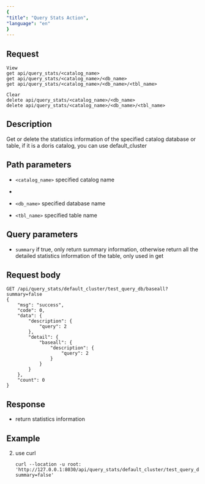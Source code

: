 ```yaml
---
{
"title": "Query Stats Action",
"language": "en"
}
---
```


<!-- 
Licensed to the Apache Software Foundation (ASF) under one
or more contributor license agreements.  See the NOTICE file
distributed with this work for additional information
regarding copyright ownership.  The ASF licenses this file
to you under the Apache License, Version 2.0 (the
"License"); you may not use this file except in compliance
with the License.  You may obtain a copy of the License at

  http://www.apache.org/licenses/LICENSE-2.0

Unless required by applicable law or agreed to in writing,
software distributed under the License is distributed on an
"AS IS" BASIS, WITHOUT WARRANTIES OR CONDITIONS OF ANY
KIND, either express or implied.  See the License for the
specific language governing permissions and limitations
under the License.
-->



## Request

```
View  
get api/query_stats/<catalog_name>  
get api/query_stats/<catalog_name>/<db_name>  
get api/query_stats/<catalog_name>/<db_name>/<tbl_name>  
  
Clear  
delete api/query_stats/<catalog_name>/<db_name>  
delete api/query_stats/<catalog_name>/<db_name>/<tbl_name>
```

## Description

Get or delete the statistics information of the specified catalog database or table, if it is a doris catalog, you can use default_cluster

## Path parameters

* `<catalog_name>`
  specified catalog name
* 
* `<db_name>`
    specified database name

* `<tbl_name>`
    specified table name

## Query parameters
* `summary`
    if true, only return summary information, otherwise return all the detailed statistics information of the table, only used in get

## Request body

```
GET /api/query_stats/default_cluster/test_query_db/baseall?summary=false
{
    "msg": "success",
    "code": 0,
    "data": {
        "description": {
            "query": 2
        },
        "detail": {
            "baseall": {
                "description": {
                    "query": 2
                }
            }
        }
    },
    "count": 0
}

```

## Response

* return statistics information


## Example


2. use curl

    ```
    curl --location -u root: 'http://127.0.0.1:8030/api/query_stats/default_cluster/test_query_db/baseall?summary=false'
    ```
